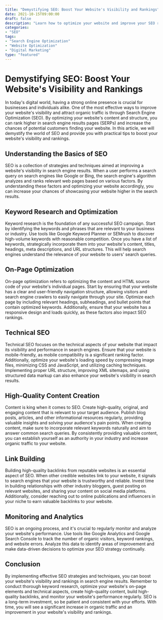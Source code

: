 ```yaml
--- 
title: "Demystifying SEO: Boost Your Website's Visibility and Rankings"
date: 2021-10-15T09:00:00
draft: false
description: "Learn how to optimize your website and improve your SEO rankings to drive organic traffic and increase your online visibility."
categories:
- "SEO"
tags:
- "Search Engine Optimization"
- "Website Optimization"
- "Digital Marketing"
type: "featured"
--- 
```


# Demystifying SEO: Boost Your Website's Visibility and Rankings

In today's digital world, having a strong online presence is crucial for businesses and individuals alike. One of the most effective ways to improve your website's visibility and attract organic traffic is through Search Engine Optimization (SEO). By optimizing your website's content and structure, you can rank higher in search engine results pages (SERPs) and increase the chances of potential customers finding your website. In this article, we will demystify the world of SEO and provide you with practical tips to boost your website's visibility and rankings.

## Understanding the Basics of SEO

SEO is a collection of strategies and techniques aimed at improving a website's visibility in search engine results. When a user performs a search query on search engines like Google or Bing, the search engine's algorithm analyzes and ranks relevant web pages based on various factors. By understanding these factors and optimizing your website accordingly, you can increase your chances of showcasing your website higher in the search results.

## Keyword Research and Optimization

Keyword research is the foundation of any successful SEO campaign. Start by identifying the keywords and phrases that are relevant to your business or industry. Use tools like Google Keyword Planner or SEMrush to discover high-volume keywords with reasonable competition. Once you have a list of keywords, strategically incorporate them into your website's content, titles, headings, meta descriptions, and URL structures. This will help search engines understand the relevance of your website to users' search queries.

## On-Page Optimization

On-page optimization refers to optimizing the content and HTML source code of your website's individual pages. Start by ensuring that your website has a clear and user-friendly navigation structure, allowing visitors and search engine crawlers to easily navigate through your site. Optimize each page by including relevant headings, subheadings, and bullet points that contain optimized keywords. Additionally, ensure that your website has a responsive design and loads quickly, as these factors also impact SEO rankings.

## Technical SEO 

Technical SEO focuses on the technical aspects of your website that impact its visibility and performance in search engines. Ensure that your website is mobile-friendly, as mobile compatibility is a significant ranking factor. Additionally, optimize your website's loading speed by compressing image files, minimizing CSS and JavaScript, and utilizing caching techniques. Implementing proper URL structure, improving XML sitemaps, and using structured data markup can also enhance your website's visibility in search results.

## High-Quality Content Creation

Content is king when it comes to SEO. Create high-quality, original, and engaging content that is relevant to your target audience. Publish blog posts, articles, and other informational resources regularly, providing valuable insights and solving your audience's pain points. When creating content, make sure to incorporate relevant keywords naturally and aim to answer common search queries. By consistently providing valuable content, you can establish yourself as an authority in your industry and increase organic traffic to your website.

## Link Building

Building high-quality backlinks from reputable websites is an essential aspect of SEO. When other credible websites link to your website, it signals to search engines that your website is trustworthy and reliable. Invest time in building relationships with other industry bloggers, guest posting on relevant websites, and sharing your content on social media platforms. Additionally, consider reaching out to online publications and influencers in your niche to earn valuable backlinks to your website.

## Monitoring and Analytics

SEO is an ongoing process, and it's crucial to regularly monitor and analyze your website's performance. Use tools like Google Analytics and Google Search Console to track the number of organic visitors, keyword rankings, and website errors. Analyze this data to identify areas of improvement and make data-driven decisions to optimize your SEO strategy continually.

## Conclusion

By implementing effective SEO strategies and techniques, you can boost your website's visibility and rankings in search engine results. Remember to conduct thorough keyword research, optimize your website's on-page elements and technical aspects, create high-quality content, build high-quality backlinks, and monitor your website's performance regularly. SEO is a long-term investment, so be patient and consistent with your efforts. With time, you will see a significant increase in organic traffic and an improvement in your website's visibility and rankings.
